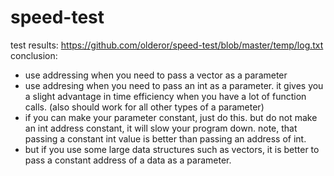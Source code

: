 # speed-test
test results: https://github.com/olderor/speed-test/blob/master/temp/log.txt
conclusion:
- use addressing when you need to pass a vector as a parameter
- use addresing when you need to pass an int as a parameter. it gives you a slight advantage in time efficiency when you have a lot of function calls. (also should work for all other types of a parameter)
- if you can make your parameter constant, just do this. but do not make an int address constant, it will slow your program down. note, that passing a constant int value is better than passing an address of int.
- but if you use some large data structures such as vectors, it is better to pass a constant address of a data as a parameter.
